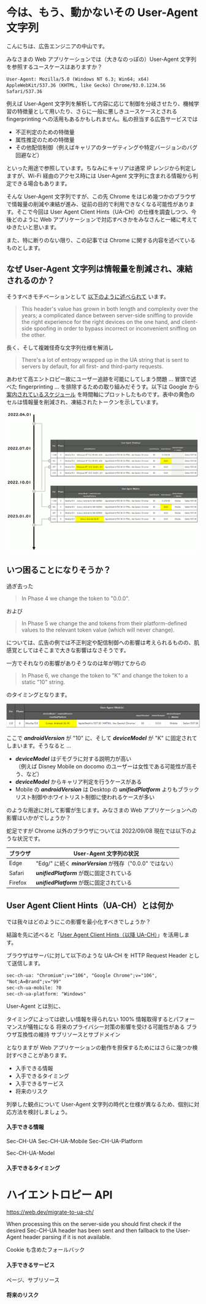 # 今は、もう、動かないその User-Agent 文字列

こんにちは、広告エンジニアの中山です。

みなさまの Web アプリケーションでは（大きなのっぽの）User-Agent 文字列を参照するユースケースはありますか？

```
User-Agent: Mozilla/5.0 (Windows NT 6.3; Win64; x64) AppleWebKit/537.36 (KHTML, like Gecko) Chrome/93.0.1234.56 Safari/537.36
```

例えば User-Agent 文字列を解析して内容に応じて制御を分岐させたり、機械学習の特徴量として用いたり、さらに一般に悪しきユースケースとされる fingerprinting への活用もあるかもしれません。私の担当する広告サービスでは

- 不正判定のための特徴量
- 属性推定のための特徴量
- その他配信制御（例えばキャリアのターゲティングや特定バージョンのバグ回避など）

といった用途で参照しています。ちなみにキャリアは通常 IP レンジから判定しますが、Wi-Fi 経由のアクセス時には User-Agent 文字列に含まれる情報から判定できる場合もあります。

そんな User-Agent 文字列ですが、この先 Chrome をはじめ幾つかのブラウザで情報量の削減や凍結が進み、従前の目的で利用できなくなる可能性があります。そこで今回は User Agent Client Hints（UA-CH）の仕様を調査しつつ、今後どのように Web アプリケーションで対応すべきかをみなさんと一緒に考えてゆきたいと思います。

また、特に断りのない限り、この記事では Chrome に関する内容を述べているものとします。

## なぜ User-Agent 文字列は情報量を削減され、凍結されるのか？

そうすべきモチベーションとして [以下のように述べられて](https://github.com/WICG/ua-client-hints) います。

> This header's value has grown in both length and complexity over the years; a complicated dance between server-side sniffing to provide the right experience for the right devices on the one hand, and client-side spoofing in order to bypass incorrect or inconvenient sniffing on the other.

長く、そして複雑怪奇な文字列仕様を解消し

> There's a lot of entropy wrapped up in the UA string that is sent to servers by default, for all first- and third-party requests.

あわせて高エントロピー故にユーザー追跡を可能にしてしまう問題 … 冒頭で述べた fingerprinting … を排除するための取り組みだそうす。以下は Google から [案内されているスケジュール](https://www.chromium.org/updates/ua-reduction/) を時間軸にプロットしたものです。表中の黄色のセルは情報量を削減され、凍結されたトークンを示しています。

<img src='https://raw.githubusercontent.com/nakayama-kazuki/202x/main/UA-CH/i04.png' />

## いつ困ることになりそうか？

過ぎ去った

> In Phase 4 we change the <minorVersion> token to "0.0.0".

および

> In Phase 5 we change the <platform> and <oscpu> tokens from their platform-defined values to the relevant <unifiedPlatform> token value (which will never change).

については、広告の例では不正判定や配信制御への影響は考えられるものの、肌感覚としてはそこまで大きな影響はなさそうです。

一方でそれなりの影響がありそうなのは年が明けてからの

> In Phase 6, we change the <deviceModel> token to "K" and change the <androidVersion> token to a static "10" string.

のタイミングとなります。

<img src='https://raw.githubusercontent.com/nakayama-kazuki/202x/main/UA-CH/i05.png' />

ここで ***androidVersion*** が "10" に、そして ***deviceModel*** が "K" に固定されてしまいます。そうなると …

- ***deviceModel*** はデモグラに対する説明力が高い<br />（例えば Disney Mobile on docomo のユーザーは女性である可能性が高そう、など）
- ***deviceModel*** からキャリア判定を行うケースがある
- Mobile の ***androidVersion*** は Desktop の ***unifiedPlatform*** よりもブラックリスト制御やホワイトリスト制御に使われるケースが多い

のような用途に対して影響が生じます。みなさまの Web アプリケーションへの影響はいかがでしょうか？

蛇足ですが Chrome 以外のブラウザについては 2022/09/08 現在では以下のような状況です。

| ブラウザ  | User-Agent 文字列の状況                                       |
| ---       | ---                                                           |
| Edge      | "Edg/" に続く ***minorVersion*** が残存（"0.0.0" ではない）   |
| Safari    | ***unifiedPlatform*** が既に固定されている                    |
| Firefox   | ***unifiedPlatform*** が既に固定されている                    |

## User Agent Client Hints（UA-CH）とは何か

では我々はどのようにこの影響を最小化すべきでしょうか？

結論を先に述べると「[User Agent Client Hints（以降 UA-CH）](https://github.com/WICG/ua-client-hints)」を活用します。

ブラウザはサーバに対して以下のような UA-CH を HTTP Request Header として送信します。

```
sec-ch-ua: "Chromium";v="106", "Google Chrome";v="106", "Not;A=Brand";v="99"
sec-ch-ua-mobile: ?0
sec-ch-ua-platform: "Windows"
```

 User-Agent とは別に、




タイミングによっては欲しい情報を得られない
100% 情報取得するとパフォーマンスが犠牲になる
将来のプライバシー対策の影響を受ける可能性がある
ブラウザ互換性の維持
サブリソースとサブドメイン


となりますが Web アプリケーションの動作を担保するためにはさらに幾つか検討すべきことがあります。

- 入手できる情報
- 入手できるタイミング
- 入手できるサービス
- 将来のリスク

列挙した観点について User-Agent 文字列の時代と仕様が異なるため、個別に対応方法を検討しましょう。

#### 入手できる情報

Sec-CH-UA
Sec-CH-UA-Mobile
Sec-CH-UA-Platform

Sec-CH-UA-Model


#### 入手できるタイミング

# ハイエントロピー API

https://web.dev/migrate-to-ua-ch/

When processing this on the server-side you should first check if the desired Sec-CH-UA header has been sent and then fallback to the User-Agent header parsing if it is not available.

Cookie も含めたフォールバック

#### 入手できるサービス

ページ、サブリソース

#### 将来のリスク

